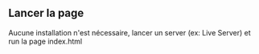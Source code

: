 ## Lancer la page

Aucune installation n'est nécessaire, lancer un server (ex: Live Server) et run la page index.html